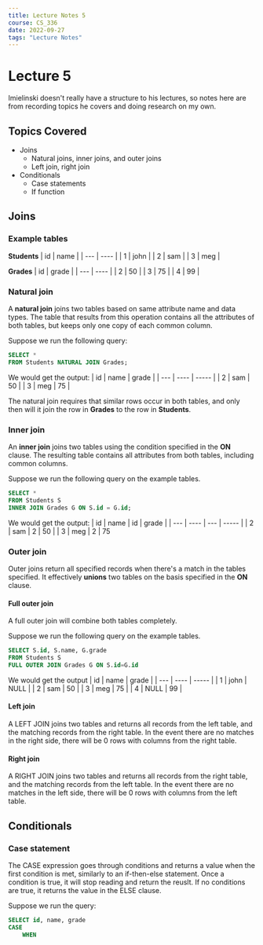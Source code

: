 ```yaml
---
title: Lecture Notes 5
course: CS_336
date: 2022-09-27
tags: "Lecture Notes"
---
```


# Lecture 5
Imielinski doesn't really have a structure to his lectures, so notes here are from recording topics he covers and doing research on my own.

## Topics Covered
- Joins
	- Natural joins, inner joins, and outer joins
	- Left join, right join
- Conditionals
	- Case statements
	- If function

## Joins
### Example tables
**Students**
| id  | name |
| --- | ---- |
| 1   | john |
| 2   | sam  |
| 3   | meg  |

**Grades**
| id  | grade |
| --- | ---- |
| 2   | 50 |
| 3   | 75  |
| 4   | 99  |


### Natural join
A **natural join** joins two tables based on same attribute name and data types. The table that results from this operation contains all the attributes of both tables, but keeps only one copy of each common column.

Suppose we run the following query:
```sql
SELECT *
FROM Students NATURAL JOIN Grades;
```

We would get the output:
| id  | name | grade |
| --- | ---- | ----- |
| 2   | sam  | 50    |
| 3   | meg  | 75      |

The natural join requires that similar rows occur in both tables, and only then will it join the row in **Grades** to the row in **Students**.

### Inner join
An **inner join** joins two tables using the condition specified in the **ON** clause. The resulting table contains all attributes from both tables, including common columns.

Suppose we run the following query on the example tables.
```sql
SELECT *
FROM Students S
INNER JOIN Grades G ON S.id = G.id;
```

We would get the output:
| id  | name | id  | grade |
| --- | ---- | --- | ----- |
| 2   | sam  | 2   | 50    |
| 3   | meg  | 2   | 75

### Outer join
Outer joins return all specified records when there's a match in the tables specified. It effectively **unions** two tables on the basis specified in the **ON** clause.

#### Full outer join
A full outer join will combine both tables completely.

Suppose we run the following query on the example tables.
```sql
SELECT S.id, S.name, G.grade
FROM Students S
FULL OUTER JOIN Grades G ON S.id=G.id
```

We would get the output
| id  | name | grade |
| --- | ---- | ----- |
| 1   | john | NULL  |
| 2   | sam  | 50    |
| 3   | meg  | 75    |
| 4   | NULL | 99      |

#### Left join
A LEFT JOIN joins two tables and returns all records from the left table, and the matching records from the right table. In the event there are no matches in the right side, there will be 0 rows with columns from the right table.

#### Right join
A RIGHT JOIN joins two tables and returns all records from the right table, and the matching records from the left table. In the event there are no matches in the left side, there will be 0 rows with columns from the left table.

## Conditionals
### Case statement
The CASE expression goes through conditions and returns a value when the first condition is met, similarly to an if-then-else statement. Once a condition is true, it will stop reading and return the reuslt. If no conditions are true, it returns the value in the ELSE clause.

Suppose we run the query:
```sql
SELECT id, name, grade
CASE
	WHEN
```